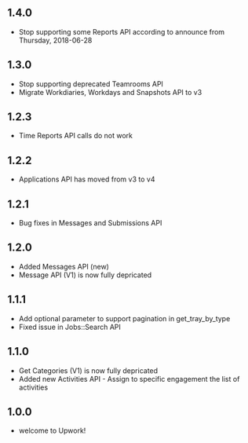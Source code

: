 ## 1.4.0
* Stop supporting some Reports API according to announce from Thursday, 2018-06-28

## 1.3.0
* Stop supporting deprecated Teamrooms API
* Migrate Workdiaries, Workdays and Snapshots API to v3

## 1.2.3
* Time Reports API calls do not work

## 1.2.2
* Applications API has moved from v3 to v4

## 1.2.1
* Bug fixes in Messages and Submissions API

## 1.2.0
* Added Messages API (new)
* Message API (V1) is now fully depricated

## 1.1.1
* Add optional parameter to support pagination in get_tray_by_type
* Fixed issue in Jobs::Search API

## 1.1.0
* Get Categories (V1) is now fully depricated
* Added new Activities API - Assign to specific engagement the list of activities

## 1.0.0
* welcome to Upwork!
